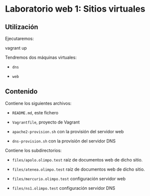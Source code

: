 # Laboratorio web 1: Sitios virtuales

## Utilización

Ejecutaremos:

   vagrant up

Tendremos dos máquinas virtuales:

- `dns`

- `web`

## Contenido

Contiene los siguientes archivos:

- `README.md`, este fichero

- `Vagrantfile`, proyecto de Vagrant

- `apache2-provision.sh` con la provisión del servidor web

- `dns-provision.sh` con la provisión del servidor DNS

Contiene los subdirectorios:

- `files/apolo.olimpo.test` raíz de documentos web de dicho sitio.

- `files/atenea.olimpo.test` raíz de documentos web de dicho sitio.

- `files/mercurio.olimpo.test` configuración servidor web

- `files/ns1.olimpo.test` configuración servidor DNS
